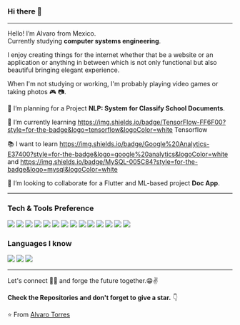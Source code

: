 ### Hi there 👋

<!--
**AlvaroTV/AlvaroTV** is a ✨ _special_ ✨ repository because its `README.md` (this file) appears on your GitHub profile.

Here are some ideas to get you started:

- 🔭 I’m currently working on ...
- 🌱 I’m currently learning ...
- 👯 I’m looking to collaborate on ...
- 🤔 I’m looking for help with ...
- 💬 Ask me about ...
- 📫 How to reach me: ...
- 😄 Pronouns: ...
- ⚡ Fun fact: ...
-->

---

Hello! I’m Alvaro from Mexico.  
Currently studying **computer systems engineering**.

I enjoy creating things for the internet whether that be a website or an application or anything in between which is not only functional but also beautiful bringing elegant experience.

When I'm not studying or working, I'm probably playing video games or taking photos  🎮 📷.
 
 🔭 I’m planning for a Project **NLP: System for Classify School Documents**.
 
 🌱 I’m currently learning <https://img.shields.io/badge/TensorFlow-FF6F00?style=for-the-badge&logo=tensorflow&logoColor=white> Tensorflow
 
 :books: I want to learn <https://img.shields.io/badge/Google%20Analytics-E37400?style=for-the-badge&logo=google%20analytics&logoColor=white> and <https://img.shields.io/badge/MySQL-005C84?style=for-the-badge&logo=mysql&logoColor=white>
 
 👯 I’m looking to collaborate for a Flutter and ML-based project **Doc App**.
 
 

---

### Tech & Tools Preference

<img src = "https://img.shields.io/badge/-HTML5-E34F26?style=flat&logo=html5&logoColor=white"> <img src = "https://img.shields.io/badge/-CSS3-1572B6?style=flat&logo=css3&logoColor=white">
<img src="https://img.shields.io/badge/-Bootstrap-563D7C?style=flat&logo=bootstrap&logoColor=white">
<img src="https://img.shields.io/badge/-Sass-cc6699?style=flat&logo=sass&logoColor=ffffff">
<img src="https://img.shields.io/badge/Tailwindcss-%2338B2AC.svg?style=flat&logo=tailwind-css&logoColor=white">
<img src="https://img.shields.io/badge/-React-000000?style=flat&logo=react&logoColor=00c8ff">
<img src="https://img.shields.io/badge/Jupyter-orange.svg?style=flat&logo=jupyter&logoColor=white">
<img src="http://img.shields.io/badge/-Google%20Cloud%20Platform-4285F4?style=flat&logo=google%20cloud&logoColor=white">
<img src="https://img.shields.io/badge/-Progressive Web Apps-5A0FC8?style=flat">
<img src="http://img.shields.io/badge/-Git-F1502F?style=flat&logo=git&logoColor=FFFFFF">
<img src="http://img.shields.io/badge/-Github-000000?style=flat&logo=github&logoColor=FFFFFF">
<img src="http://img.shields.io/badge/-VS%20Code-007ACC?style=flat&logo=visual%20studio%20code&logoColor=white">
<img src="http://img.shields.io/badge/-Heroku-430098?style=flat&logo=heroku&logoColor=white">
<img src="http://img.shields.io/badge/-Vercel-black?style=flat&logo=vercel&logoColor=white">

### Languages I know
<img src="https://img.shields.io/badge/-Python-green?style=flat&logo=python&logoColor=white">
<img src="http://img.shields.io/badge/-Java-F89820?style=flat&logo=java&logoColor=white"> 
<img src="https://img.shields.io/badge/-JavaScript-eed718?style=flat&logo=javascript&logoColor=ffffff"> 

---

Let's connect 👨‍💻 and forge the future together.😁✌

**Check the Repositories and don't forget to give a star.** 👇

:star: From [Alvaro Torres](https://github.com/AlvaroTV)
